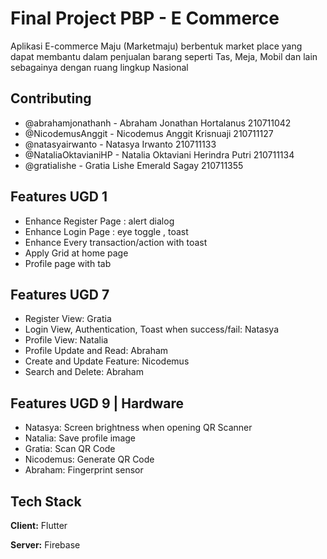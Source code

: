 # Final Project PBP - E Commerce

Aplikasi E-commerce Maju (Marketmaju) berbentuk market place yang dapat membantu dalam penjualan barang seperti Tas, Meja, Mobil dan lain sebagainya dengan ruang lingkup Nasional

## Contributing

- @abrahamjonathanh - Abraham Jonathan Hortalanus 210711042
- @NicodemusAnggit - Nicodemus Anggit Krisnuaji 210711127
- @natasyairwanto - Natasya Irwanto 210711133
- @NataliaOktavianiHP - Natalia Oktaviani Herindra Putri 210711134
- @gratialishe - Gratia Lishe Emerald Sagay 210711355

## Features UGD 1

- Enhance Register Page : alert dialog
- Enhance Login Page : eye toggle , toast
- Enhance Every transaction/action with toast
- Apply Grid at home page
- Profile page with tab

## Features UGD 7

- Register View: Gratia
- Login View, Authentication, Toast when success/fail: Natasya
- Profile View: Natalia
- Profile Update and Read: Abraham
- Create and Update Feature: Nicodemus
- Search and Delete: Abraham

## Features UGD 9 | Hardware

- Natasya: Screen brightness when opening QR Scanner
- Natalia: Save profile image
- Gratia: Scan QR Code
- Nicodemus: Generate QR Code
- Abraham: Fingerprint sensor

## Tech Stack

**Client:** Flutter

**Server:** Firebase

